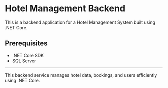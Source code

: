 # Hotel Management Backend

This is a backend application for a Hotel Management System built using .NET Core.

## Prerequisites
- .NET Core SDK
- SQL Server

- ---
This backend service manages hotel data, bookings, and users efficiently using .NET Core.

